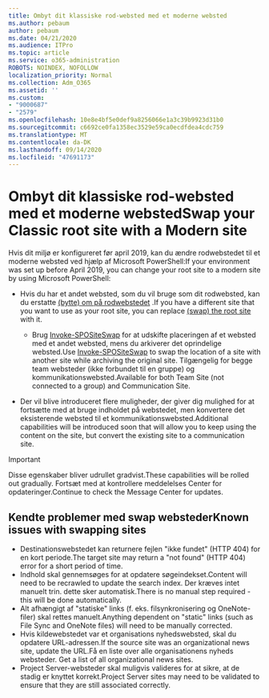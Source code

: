 ```yaml
---
title: Ombyt dit klassiske rod-websted med et moderne websted
ms.author: pebaum
author: pebaum
ms.date: 04/21/2020
ms.audience: ITPro
ms.topic: article
ms.service: o365-administration
ROBOTS: NOINDEX, NOFOLLOW
localization_priority: Normal
ms.collection: Adm_O365
ms.assetid: ''
ms.custom:
- "9000687"
- "2579"
ms.openlocfilehash: 10e8e4bf5e0def9a8256066e1a3c39b9923d31b0
ms.sourcegitcommit: c6692ce0fa1358ec3529e59ca0ecdfdea4cdc759
ms.translationtype: MT
ms.contentlocale: da-DK
ms.lasthandoff: 09/14/2020
ms.locfileid: "47691173"
---
```

# <a name="swap-your-classic-root-site-with-a-modern-site"></a><span data-ttu-id="bc77f-102">Ombyt dit klassiske rod-websted med et moderne websted</span><span class="sxs-lookup"><span data-stu-id="bc77f-102">Swap your Classic root site with a Modern site</span></span>

<span data-ttu-id="bc77f-103">Hvis dit miljø er konfigureret før april 2019, kan du ændre rodwebstedet til et moderne websted ved hjælp af Microsoft PowerShell:</span><span class="sxs-lookup"><span data-stu-id="bc77f-103">If your environment was set up before April 2019, you can change your root site to a modern site by using Microsoft PowerShell:</span></span>

- <span data-ttu-id="bc77f-104">Hvis du har et andet websted, som du vil bruge som dit rodwebsted, kan du erstatte [(bytte) om på rodwebstedet](https://docs.microsoft.com/sharepoint/modern-root-site) .</span><span class="sxs-lookup"><span data-stu-id="bc77f-104">If you have a different site that you want to use as your root site, you can replace [(swap) the root site](https://docs.microsoft.com/sharepoint/modern-root-site) with it.</span></span> 
    - <span data-ttu-id="bc77f-105">Brug [Invoke-SPOSiteSwap](https://docs.microsoft.com/powershell/module/sharepoint-online/invoke-spositeswap?view=sharepoint-ps) for at udskifte placeringen af et websted med et andet websted, mens du arkiverer det oprindelige websted.</span><span class="sxs-lookup"><span data-stu-id="bc77f-105">Use [Invoke-SPOSiteSwap](https://docs.microsoft.com/powershell/module/sharepoint-online/invoke-spositeswap?view=sharepoint-ps) to swap the location of a site with another site while archiving the original site.</span></span> <span data-ttu-id="bc77f-106">Tilgængelig for begge team websteder (ikke forbundet til en gruppe) og kommunikationswebsted.</span><span class="sxs-lookup"><span data-stu-id="bc77f-106">Available for both Team Site (not connected to a group) and Communication Site.</span></span> 

- <span data-ttu-id="bc77f-107">Der vil blive introduceret flere muligheder, der giver dig mulighed for at fortsætte med at bruge indholdet på webstedet, men konvertere det eksisterende websted til et kommunikationswebsted.</span><span class="sxs-lookup"><span data-stu-id="bc77f-107">Additional capabilities will be introduced soon that will allow you to keep using the content on the site, but convert the existing site to a communication site.</span></span> 
>[!Important]
><span data-ttu-id="bc77f-108">Disse egenskaber bliver udrullet gradvist.</span><span class="sxs-lookup"><span data-stu-id="bc77f-108">These capabilities will be rolled out gradually.</span></span> <span data-ttu-id="bc77f-109">Fortsæt med at kontrollere meddelelses Center for opdateringer.</span><span class="sxs-lookup"><span data-stu-id="bc77f-109">Continue to check the Message Center for updates.</span></span> 

## <a name="known-issues-with-swapping-sites"></a><span data-ttu-id="bc77f-110">Kendte problemer med swap websteder</span><span class="sxs-lookup"><span data-stu-id="bc77f-110">Known issues with swapping sites</span></span>

- <span data-ttu-id="bc77f-111">Destinationswebstedet kan returnere fejlen "ikke fundet" (HTTP 404) for en kort periode.</span><span class="sxs-lookup"><span data-stu-id="bc77f-111">The target site may return a "not found" (HTTP 404) error for a short period of time.</span></span>
- <span data-ttu-id="bc77f-112">Indhold skal gennemsøges for at opdatere søgeindekset.</span><span class="sxs-lookup"><span data-stu-id="bc77f-112">Content will need to be recrawled to update the search index.</span></span> <span data-ttu-id="bc77f-113">Der kræves intet manuelt trin. dette sker automatisk.</span><span class="sxs-lookup"><span data-stu-id="bc77f-113">There is no manual step required - this will be done automatically.</span></span>
- <span data-ttu-id="bc77f-114">Alt afhængigt af "statiske" links (f. eks. filsynkronisering og OneNote-filer) skal rettes manuelt.</span><span class="sxs-lookup"><span data-stu-id="bc77f-114">Anything dependent on "static" links (such as File Sync and OneNote files) will need to be manually corrected.</span></span>
- <span data-ttu-id="bc77f-115">Hvis kildewebstedet var et organisations nyhedswebsted, skal du opdatere URL-adressen.</span><span class="sxs-lookup"><span data-stu-id="bc77f-115">If the source site was an organizational news site, update the URL.</span></span><span data-ttu-id="bc77f-116">Få en liste over alle organisationens nyheds websteder.</span><span class="sxs-lookup"><span data-stu-id="bc77f-116"> Get a list of all organizational news sites.</span></span>
- <span data-ttu-id="bc77f-117">Project Server-websteder skal muligvis valideres for at sikre, at de stadig er knyttet korrekt.</span><span class="sxs-lookup"><span data-stu-id="bc77f-117">Project Server sites may need to be validated to ensure that they are still associated correctly.</span></span>
